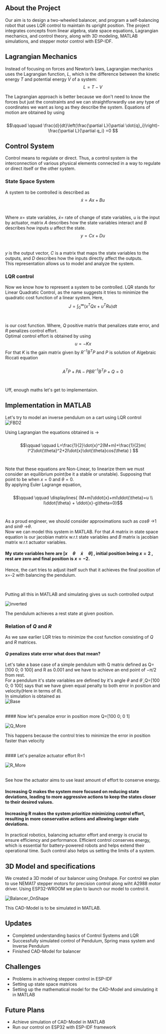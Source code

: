 ## About the Project
Our aim is to design a two-wheeled balancer, and program a self-balancing robot that uses LQR control to maintain its upright position. The project integrates concepts from linear algebra, state space equations, Lagrangian mechanics, and control theory, along with  3D modeling, MATLAB simulations, and stepper motor control with ESP-IDF. 

## Lagrangian Mechanics
Instead of focusing on forces and Newton’s laws, Lagrangian mechanics uses the Lagrangian function, ${L}$, which is the difference between the kinetic energy $T$ and potential energy $V$ of a system:
<br>
    $$\qquad \qquad L=T-V $$

The Lagrangian approach is better because we don't need to know the forces but just the constraints and we can straightforwardly use any type of coordinates we want as long as they describe the system.
Equations of motion are obtained by using 
<br>
<br>
$$\qquad \qquad \frac{d}{dt}\left(\frac{\partial L}{\partial \dot{q}_i}\right)-\frac{\partial L}{\partial q_i} =0 $$

## Control System
Control means to regulate or direct. Thus, a control system is the interconnection of various physical elements connected in a way to regulate or direct itself or the other system.
### State Space System
A system to be controlled is described as 
<br>
$$\qquad \qquad\dot{x}=Ax+Bu$$ 
<br>

Where $x=$ state variables, $\dot{x}=$ rate of change of state variables, $u$ is the input by actuator, matrix $A$ describes how the state variables interact and $B$ describes how inputs $u$ affect the state.
<br>
$$\qquad \qquad y=Cx+Du$$
<br>

$y$ is the output vector, $C$ is a matrix that maps the state variables to the outputs, and $D$ describes how the inputs directly affect the outputs.
<br>
This representation allows us to model and analyze the system.

### LQR control
Now we know how to represent a system to be controlled. LQR stands for Linear Quadratic Control, as the name suggests it tries to minimize the quadratic cost function of a linear system.
Here, 
<br>
$$\qquad \qquad J=\displaystyle \int_{0}^{ \infty } (x^TQx+u^TRu) dt$$ 
<br>
<br>
is our cost function. Where, $Q$ positive matrix that penalizes state error, and $R$ penalizes control effort. 
<br>
Optimal control effort is obtained by using $$u=-Kx$$ For that $K$ is the gain matrix given by $R^{-1}B^TP$ and $P$ is solution of Algebraic Riccati equation 
<br>
<br>
$$\qquad \qquad A^TP+PA-PBR^{-1}B^TP+Q=0$$
<br>
<br> Uff, enough maths let's get to implementaion.



## Implementation in MATLAB
Let's try to model an inverse pendulum on a cart using LQR control <br>
![FBD2](./FBD2.png )


Using Lagrangian the equations obtained is -> 
<br>
<br>
$$\qquad \qquad L=\frac{1}{2}\dot{x}^2(M+m)+\frac{1}{2}m( l^2\dot{\theta}^2+2l\dot{x}\dot{\theta}cos(\theta) ) $$
<br>
<br>
Note that these equations are Non-Linear, to linearize them we must consider an equilibrium point(be it a stable or unstable). Supposing that point to be when $x=0$ and $\theta=0$.<br>By applying Euler Lagrange equation, 
<br>
<br>
$$\qquad \qquad \displaylines{ (M+m)\ddot{x}+ml\ddot{\theta}=u \\  l\ddot{\theta} + \ddot{x}-g\theta=0}$$
<br>
<br>
As a proud engineer, we should consider approximations such as $cos\theta$ ->$1$ and $sin\theta$ ->$\theta$.
<br>
Now we can model this system in MATLAB. For that $A$ matrix in state space equation is our jacobian matrix w.r.t state variables and $B$ matrix is jacobian matrix w.r.t actuator variables.

#### My state variables here are $[x \quad \theta  \quad \dot{x} \quad \dot{\theta}]$ , initial position being $x=2$ , rest are zero and final position is $x=-2$.

Hence, the cart tries to adjust itself such that it achieves the final position of x=-2 with balancing the pendulum.

<br> 

Putting all this in MATLAB and simulating gives us such controlled output

![inverted](./inverted.gif)
<br>

The pendulum achieves a rest state at given position.
### Relation of $Q$ and $R$
As we saw earlier LQR tries to minimize the cost function consisting of $Q$ and $R$ matrices.
#### $Q$ penalizes state error what does that mean?
Let's take a base case of a simple pendulum with Q matrix defined as Q=[100 0; 0 100] and R as 0.001 and we have to achieve an end point of $-\pi/2$ from rest.
<br> 
For a pendulum it's state variables are defined by it's angle $\theta$ and $\dot{\theta}$ ,Q=[100 0; 0 100] says that we have given equal penalty to both error in position and velocity(Here in terms of $\theta$).
<br>
In simulation is obtained as 
<br>
![Base](./Base.gif)

<br>
#### Now let's penalize error in position more Q=[100 0; 0 1]
<br>

![Q_More](./Q_More.gif)

This happens because the control tries to minimize the error in position faster than velocity

<br>
#### Let's penalize actuator effort R=1
<br>

![R_More](./R_More.gif)

<br>
See how the actuator aims to use least amount of effort to conserve energy.
<br>

#### Increasing Q makes the system more focused on reducing state deviations, leading to more aggressive actions to keep the states closer to their desired values.
#### Increasing R makes the system prioritize minimizing control effort, resulting in more conservative actions and allowing larger state deviations.

In practical robotics, balancing actuator effort and energy is crucial to ensure efficiency and performance. Efficient control conserves energy, which is essential for battery-powered robots and helps extend their operational time. Such control also helps us setting the limits of a system.

## 3D Model and specifications
We created a 3D model of our balancer using Onshape. 
For control we plan to use NEMA17 stepper motors for precision control along wiht A2988 motor driver.
Using ESP32-WROOM we plan to launch our model to control it.

![Balancer_OnShape](./Balancer_OnShape.png)

This CAD-Model is to be simulated in MATLAB.


## Updates
- Completed understanding basics of Control Systems and LQR
- Successfully simulated control of Pendulum, Spring mass system and Inverse Pendulum
- Finished CAD-Model for balancer

## Challenges
- Problems in achiveing stepper control in ESP-IDF
- Setting up state space matrices
- Setting up the mathematical model for the CAD-Model and simulating it in MATLAB

## Future Plans
- Achieve simulation of CAD-Model in MATLAB
- Run our control on ESP32 with ESP-IDF framework

<br>